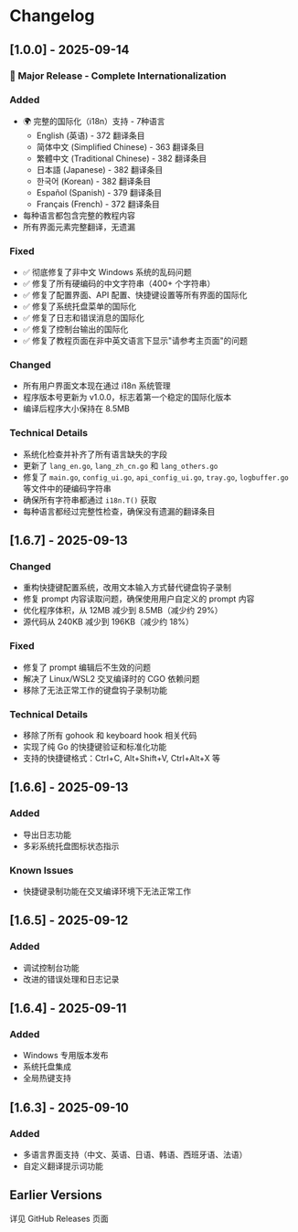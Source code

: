 # Changelog

## [1.0.0] - 2025-09-14

### 🎉 Major Release - Complete Internationalization

### Added
- 🌍 完整的国际化（i18n）支持 - 7种语言
  - English (英语) - 372 翻译条目
  - 简体中文 (Simplified Chinese) - 363 翻译条目
  - 繁體中文 (Traditional Chinese) - 382 翻译条目
  - 日本語 (Japanese) - 382 翻译条目
  - 한국어 (Korean) - 382 翻译条目
  - Español (Spanish) - 379 翻译条目
  - Français (French) - 372 翻译条目
- 每种语言都包含完整的教程内容
- 所有界面元素完整翻译，无遗漏

### Fixed
- ✅ 彻底修复了非中文 Windows 系统的乱码问题
- ✅ 修复了所有硬编码的中文字符串（400+ 个字符串）
- ✅ 修复了配置界面、API 配置、快捷键设置等所有界面的国际化
- ✅ 修复了系统托盘菜单的国际化
- ✅ 修复了日志和错误消息的国际化
- ✅ 修复了控制台输出的国际化
- ✅ 修复了教程页面在非中英文语言下显示"请参考主页面"的问题

### Changed
- 所有用户界面文本现在通过 i18n 系统管理
- 程序版本号更新为 v1.0.0，标志着第一个稳定的国际化版本
- 编译后程序大小保持在 8.5MB

### Technical Details
- 系统化检查并补齐了所有语言缺失的字段
- 更新了 `lang_en.go`, `lang_zh_cn.go` 和 `lang_others.go`
- 修复了 `main.go`, `config_ui.go`, `api_config_ui.go`, `tray.go`, `logbuffer.go` 等文件中的硬编码字符串
- 确保所有字符串都通过 `i18n.T()` 获取
- 每种语言都经过完整性检查，确保没有遗漏的翻译条目

## [1.6.7] - 2025-09-13

### Changed
- 重构快捷键配置系统，改用文本输入方式替代键盘钩子录制
- 修复 prompt 内容读取问题，确保使用用户自定义的 prompt 内容
- 优化程序体积，从 12MB 减少到 8.5MB（减少约 29%）
- 源代码从 240KB 减少到 196KB（减少约 18%）

### Fixed
- 修复了 prompt 编辑后不生效的问题
- 解决了 Linux/WSL2 交叉编译时的 CGO 依赖问题
- 移除了无法正常工作的键盘钩子录制功能

### Technical Details
- 移除了所有 gohook 和 keyboard hook 相关代码
- 实现了纯 Go 的快捷键验证和标准化功能
- 支持的快捷键格式：Ctrl+C, Alt+Shift+V, Ctrl+Alt+X 等

## [1.6.6] - 2025-09-13

### Added
- 导出日志功能
- 多彩系统托盘图标状态指示

### Known Issues
- 快捷键录制功能在交叉编译环境下无法正常工作

## [1.6.5] - 2025-09-12

### Added
- 调试控制台功能
- 改进的错误处理和日志记录

## [1.6.4] - 2025-09-11

### Added
- Windows 专用版本发布
- 系统托盘集成
- 全局热键支持

## [1.6.3] - 2025-09-10

### Added
- 多语言界面支持（中文、英语、日语、韩语、西班牙语、法语）
- 自定义翻译提示词功能

## Earlier Versions

详见 GitHub Releases 页面